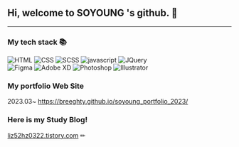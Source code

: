 ## Hi, welcome to **SOYOUNG** 's github. 👋

___
### My tech stack 📚

![HTML](https://img.shields.io/badge/HTML5-E34F26?style=flat-square&logo=HTML5&logoColor=white)
![CSS](https://img.shields.io/badge/CSS3-1572B6?style=flat-square&logo=CSS3&logoColor=white)
![SCSS](https://img.shields.io/badge/Sass-CC6699?style=flat-square&logo=Sass&logoColor=white)
![javascript](https://img.shields.io/badge/JavaScript-F7DF1E?style=flat-square&labelColor=F7DF1E&logo=JavaScript&logoColor=black)
![JQuery](https://img.shields.io/badge/jQuery-0769AD?style=flat-square&logo=jQuery&logoColor=black)
<br>
![Figma](https://img.shields.io/badge/Figma-F24E1E?style=flat-square&logo=Figma&logoColor=white)
![Adobe XD](https://img.shields.io/badge/AdobeXD-FF61F6?style=flat-square&logo=AdobeXD&logoColor=white)
![Photoshop](https://img.shields.io/badge/Photoshop-31A8FF?style=flat-square&logo=AdobePhotoshop&logoColor=white)
![Illustrator](https://img.shields.io/badge/Illustrator-FF9A00?style=flat-square&logo=AdobeIllustrator&logoColor=white)

### My portfolio Web Site
2023.03~  https://breeghty.github.io/soyoung_portfolio_2023/

### Here is my Study Blog!
[liz52hz0322.tistory.com](https://liz52hz0322.tistory.com/)  ✏

